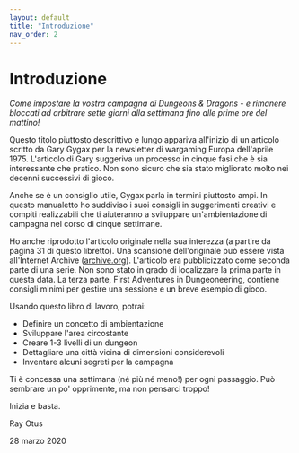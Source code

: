 ```yaml
---
layout: default
title: "Introduzione"
nav_order: 2
---
```

# Introduzione
*Come impostare la vostra campagna di Dungeons & Dragons - e rimanere bloccati ad arbitrare sette giorni alla settimana fino alle prime ore del mattino!*

Questo titolo piuttosto descrittivo e lungo appariva all'inizio di un articolo scritto da Gary Gygax per la newsletter di wargaming Europa dell'aprile 1975. L'articolo di Gary suggeriva un processo in cinque fasi che è sia interessante che pratico. Non sono sicuro che sia stato migliorato molto nei decenni successivi di gioco.

Anche se è un consiglio utile, Gygax parla in termini piuttosto ampi. In questo manualetto ho suddiviso i suoi consigli in suggerimenti creativi e compiti realizzabili che ti aiuteranno a sviluppare un'ambientazione di campagna nel corso di cinque settimane.

Ho anche riprodotto l'articolo originale nella sua interezza (a partire da pagina 31 di questo libretto). Una scansione dell'originale può essere vista all'Internet Archive ([archive.org](https://archive.org/details/Europa_6-8-1975-04/page/n19)). L'articolo era pubblicizzato come seconda parte di una serie. Non sono stato in grado di localizzare la prima parte in questa data. La terza parte, First Adventures in Dungeoneering, contiene consigli minimi per gestire una sessione e un breve esempio di gioco.

Usando questo libro di lavoro, potrai:
- Definire un concetto di ambientazione
- Sviluppare l'area circostante
- Creare 1-3 livelli di un dungeon
- Dettagliare una città vicina di dimensioni considerevoli
- Inventare alcuni segreti per la campagna

Ti è concessa una settimana (né più né meno!) per ogni passaggio. Può sembrare un po' opprimente, ma non pensarci troppo!

Inizia e basta.

Ray Otus

28 marzo 2020
